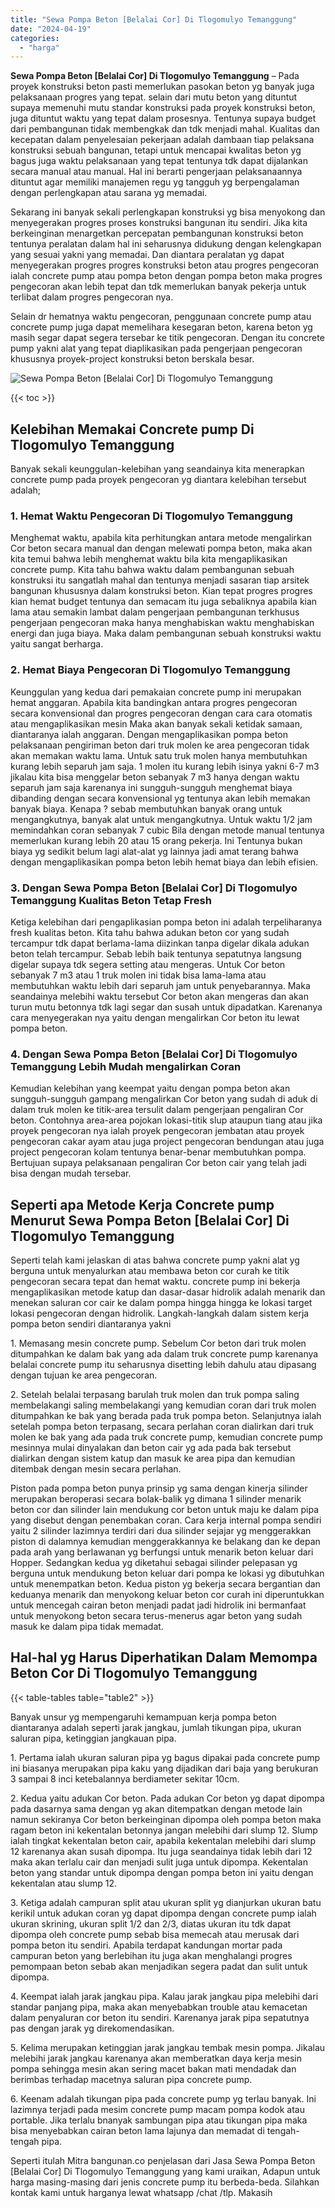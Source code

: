 ```yaml
---
title: "Sewa Pompa Beton [Belalai Cor] Di Tlogomulyo Temanggung"
date: "2024-04-19"
categories: 
  - "harga"
---
```


**Sewa Pompa Beton \[Belalai Cor\] Di Tlogomulyo Temanggung** – Pada proyek konstruksi beton pasti memerlukan pasokan beton yg banyak juga pelaksanaan progres yang tepat. selain dari mutu beton yang dituntut supaya memenuhi mutu standar konstruksi pada proyek konstruksi beton, juga dituntut waktu yang tepat dalam prosesnya. Tentunya supaya budget dari pembangunan tidak membengkak dan tdk menjadi mahal. Kualitas dan kecepatan dalam penyelesaian pekerjaan adalah dambaan tiap pelaksana konstruksi sebuah bangunan, tetapi untuk mencapai kwalitas beton yg bagus juga waktu pelaksanaan yang tepat tentunya tdk dapat dijalankan secara manual atau manual. Hal ini berarti pengerjaan pelaksanaannya dituntut agar memiliki manajemen regu yg tangguh yg berpengalaman dengan perlengkapan atau sarana yg memadai.

Sekarang ini banyak sekali perlengkapan konstruksi yg bisa menyokong dan menyegerakan progres proses konstruksi bangunan itu sendiri. Jika kita berkeinginan menargetkan percepatan pembangunan konstruksi beton tentunya peralatan dalam hal ini seharusnya didukung dengan kelengkapan yang sesuai yakni yang memadai. Dan diantara peralatan yg dapat menyegerakan progres progres konstruksi beton atau progres pengecoran ialah concrete pump atau pompa beton dengan pompa beton maka progres pengecoran akan lebih tepat dan tdk memerlukan banyak pekerja untuk terlibat dalam progres pengecoran nya.

Selain dr hematnya waktu pengecoran, penggunaan concrete pump atau concrete pump juga dapat memelihara kesegaran beton, karena beton yg masih segar dapat segera tersebar ke titik pengecoran. Dengan itu concrete pump yakni alat yang tepat diaplikasikan pada pengerjaan pengecoran khususnya proyek-project konstruksi beton berskala besar.

![Sewa Pompa Beton [Belalai Cor] Di Tlogomulyo Temanggung](/images/sewa-concrete-pump-34.png)

{{< toc >}}

## Kelebihan Memakai Concrete pump Di Tlogomulyo Temanggung

Banyak sekali keunggulan-kelebihan yang seandainya kita menerapkan concrete pump pada proyek pengecoran yg diantara kelebihan tersebut adalah;

### 1\. Hemat Waktu Pengecoran Di Tlogomulyo Temanggung

Menghemat waktu, apabila kita perhitungkan antara metode mengalirkan Cor beton secara manual dan dengan melewati pompa beton, maka akan kita temui bahwa lebih menghemat waktu bila kita mengaplikasikan concrete pump. Kita tahu bahwa waktu dalam pembangunan sebuah konstruksi itu sangatlah mahal dan tentunya menjadi sasaran tiap arsitek bangunan khususnya dalam konstruksi beton. Kian tepat progres progres kian hemat budget tentunya dan semacam itu juga sebaliknya apabila kian lama atau semakin lambat dalam pengerjaan pembangunan terkhusus pengerjaan pengecoran maka hanya menghabiskan waktu menghabiskan energi dan juga biaya. Maka dalam pembangunan sebuah konstruksi waktu yaitu sangat berharga.

### 2\. Hemat Biaya Pengecoran Di Tlogomulyo Temanggung

Keunggulan yang kedua dari pemakaian concrete pump ini merupakan hemat anggaran. Apabila kita bandingkan antara progres pengecoran secara konvensional dan progres pengecoran dengan cara cara otomatis atau mengaplikasikan mesin Maka akan banyak sekali ketidak samaan, diantaranya ialah anggaran. Dengan mengaplikasikan pompa beton pelaksanaan pengiriman beton dari truk molen ke area pengecoran tidak akan memakan waktu lama. Untuk satu truk molen hanya membutuhkan kurang lebih separuh jam saja. 1 molen itu kurang lebih isinya yakni 6-7 m3 jikalau kita bisa menggelar beton sebanyak 7 m3 hanya dengan waktu separuh jam saja karenanya ini sungguh-sungguh menghemat biaya dibanding dengan secara konvensional yg tentunya akan lebih memakan banyak biaya. Kenapa ? sebab membutuhkan banyak orang untuk mengangkutnya, banyak alat untuk mengangkutnya. Untuk waktu 1/2 jam memindahkan coran sebanyak 7 cubic Bila dengan metode manual tentunya memerlukan kurang lebih 20 atau 15 orang pekerja. Ini Tentunya bukan biaya yg sedikit belum lagi alat-alat yg lainnya jadi amat terang bahwa dengan mengaplikasikan pompa beton lebih hemat biaya dan lebih efisien.

### 3\. Dengan Sewa Pompa Beton \[Belalai Cor\] Di Tlogomulyo Temanggung Kualitas Beton Tetap Fresh

Ketiga kelebihan dari pengaplikasian pompa beton ini adalah terpeliharanya fresh kualitas beton. Kita tahu bahwa adukan beton cor yang sudah tercampur tdk dapat berlama-lama diizinkan tanpa digelar dikala adukan beton telah tercampur. Sebab lebih baik tentunya sepatutnya langsung digelar supaya tdk segera setting atau mengeras. Untuk Cor beton sebanyak 7 m3 atau 1 truk molen ini tidak bisa lama-lama atau membutuhkan waktu lebih dari separuh jam untuk penyebarannya. Maka seandainya melebihi waktu tersebut Cor beton akan mengeras dan akan turun mutu betonnya tdk lagi segar dan susah untuk dipadatkan. Karenanya cara menyegerakan nya yaitu dengan mengalirkan Cor beton itu lewat pompa beton.

### 4\. Dengan Sewa Pompa Beton \[Belalai Cor\] Di Tlogomulyo Temanggung Lebih Mudah mengalirkan Coran

Kemudian kelebihan yang keempat yaitu dengan pompa beton akan sungguh-sungguh gampang mengalirkan Cor beton yang sudah di aduk di dalam truk molen ke titik-area tersulit dalam pengerjaan pengaliran Cor beton. Contohnya area-area pojokan lokasi-titik slup ataupun tiang atau jika proyek pengecoran nya ialah proyek pengecoran jembatan atau proyek pengecoran cakar ayam atau juga project pengecoran bendungan atau juga project pengecoran kolam tentunya benar-benar membutuhkan pompa. Bertujuan supaya pelaksanaan pengaliran Cor beton cair yang telah jadi bisa dengan mudah tersebar.

## Seperti apa Metode Kerja Concrete pump Menurut Sewa Pompa Beton \[Belalai Cor\] Di Tlogomulyo Temanggung

Seperti telah kami jelaskan di atas bahwa concrete pump yakni alat yg berguna untuk menyalurkan atau membawa beton cor curah ke titik pengecoran secara tepat dan hemat waktu. concrete pump ini bekerja mengaplikasikan metode katup dan dasar-dasar hidrolik adalah menarik dan menekan saluran cor cair ke dalam pompa hingga hingga ke lokasi target lokasi pengecoran dengan hidrolik. Langkah-langkah dalam sistem kerja pompa beton sendiri diantaranya yakni

1\. Memasang mesin concrete pump. Sebelum Cor beton dari truk molen ditumpahkan ke dalam bak yang ada dalam truk concrete pump karenanya belalai concrete pump itu seharusnya disetting lebih dahulu atau dipasang dengan tujuan ke area pengecoran.

2\. Setelah belalai terpasang barulah truk molen dan truk pompa saling membelakangi saling membelakangi yang kemudian coran dari truk molen ditumpahkan ke bak yang berada pada truk pompa beton. Selanjutnya ialah setelah pompa beton terpasang, secara perlahan coran dialirkan dari truk molen ke bak yang ada pada truk concrete pump, kemudian concrete pump mesinnya mulai dinyalakan dan beton cair yg ada pada bak tersebut dialirkan dengan sistem katup dan masuk ke area pipa dan kemudian ditembak dengan mesin secara perlahan.

Piston pada pompa beton punya prinsip yg sama dengan kinerja silinder merupakan beroperasi secara bolak-balik yg dimana 1 silinder menarik beton cor dan silinder lain mendukung cor beton untuk maju ke dalam pipa yang disebut dengan penembakan coran. Cara kerja internal pompa sendiri yaitu 2 silinder lazimnya terdiri dari dua silinder sejajar yg menggerakkan piston di dalamnya kemudian menggerakkannya ke belakang dan ke depan pada arah yang berlawanan yg berfungsi untuk menarik beton keluar dari Hopper. Sedangkan kedua yg diketahui sebagai silinder pelepasan yg berguna untuk mendukung beton keluar dari pompa ke lokasi yg dibutuhkan untuk menempatkan beton. Kedua piston yg bekerja secara bergantian dan keduanya menarik dan menyokong keluar beton cor curah ini diperuntukkan untuk mencegah cairan beton menjadi padat jadi hidrolik ini bermanfaat untuk menyokong beton secara terus-menerus agar beton yang sudah masuk ke dalam pipa tidak memadat.

## Hal-hal yg Harus Diperhatikan Dalam Memompa Beton Cor Di Tlogomulyo Temanggung

{{< table-tables table="table2" >}}

Banyak unsur yg mempengaruhi kemampuan kerja pompa beton diantaranya adalah seperti jarak jangkau, jumlah tikungan pipa, ukuran saluran pipa, ketinggian jangkauan pipa.

1\. Pertama ialah ukuran saluran pipa yg bagus dipakai pada concrete pump ini biasanya merupakan pipa kaku yang dijadikan dari baja yang berukuran 3 sampai 8 inci ketebalannya berdiameter sekitar 10cm.

2\. Kedua yaitu adukan Cor beton. Pada adukan Cor beton yg dapat dipompa pada dasarnya sama dengan yg akan ditempatkan dengan metode lain namun sekiranya Cor beton berkeinginan dipompa oleh pompa beton maka ragam beton ini kekentalan betonnya jangan melebihi dari slump 12. Slump ialah tingkat kekentalan beton cair, apabila kekentalan melebihi dari slump 12 karenanya akan susah dipompa. Itu juga seandainya tidak lebih dari 12 maka akan terlalu cair dan menjadi sulit juga untuk dipompa. Kekentalan beton yang standar untuk dipompa dengan pompa beton ini yaitu dengan kekentalan atau slump 12.

3\. Ketiga adalah campuran split atau ukuran split yg dianjurkan ukuran batu kerikil untuk adukan coran yg dapat dipompa dengan concrete pump ialah ukuran skrining, ukuran split 1/2 dan 2/3, diatas ukuran itu tdk dapat dipompa oleh concrete pump sebab bisa memecah atau merusak dari pompa beton itu sendiri. Apabila terdapat kandungan mortar pada campuran beton yang berlebihan itu juga akan menghalangi progres pemompaan beton sebab akan menjadikan segera padat dan sulit untuk dipompa.

4\. Keempat ialah jarak jangkau pipa. Kalau jarak jangkau pipa melebihi dari standar panjang pipa, maka akan menyebabkan trouble atau kemacetan dalam penyaluran cor beton itu sendiri. Karenanya jarak pipa sepatutnya pas dengan jarak yg direkomendasikan.

5\. Kelima merupakan ketinggian jarak jangkau tembak mesin pompa. Jikalau melebihi jarak jangkau karenanya akan memberatkan daya kerja mesin pompa sehingga mesin akan sering macet bakan mati mendadak dan berimbas terhadap macetnya saluran pipa concrete pump.

6\. Keenam adalah tikungan pipa pada concrete pump yg terlau banyak. Ini lazimnya terjadi pada mesim concrete pump macam pompa kodok atau portable. Jika terlalu bnanyak sambungan pipa atau tikungan pipa maka bisa menyebabkan cairan beton lama lajunya dan memadat di tengah-tengah pipa.

Seperti itulah Mitra bangunan.co penjelasan dari Jasa Sewa Pompa Beton \[Belalai Cor\] Di Tlogomulyo Temanggung yang kami uraikan, Adapun untuk harga masing-masing dari jenis concrete pump itu berbeda-beda. Silahkan kontak kami untuk harganya lewat whatsapp /chat /tlp. Makasih

